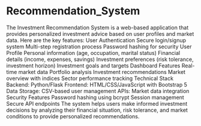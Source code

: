 # Recommendation_System
 The Investment Recommendation System is a web-based application that provides personalized investment advice based on user profiles and market data. Here are the key features: User Authentication Secure login/signup system Multi-step registration process Password hashing for security User Profile Personal information (age, occupation, marital status) Financial details (income, expenses, savings) Investment preferences (risk tolerance, investment horizon) Investment goals and targets Dashboard Features Real-time market data Portfolio analysis Investment recommendations Market overview with indices Sector performance tracking Technical Stack Backend: Python/Flask Frontend: HTML/CSS/JavaScript with Bootstrap 5 Data Storage: CSV-based user management APIs: Market data integration Security Features Password hashing using bcrypt Session management Secure API endpoints The system helps users make informed investment decisions by analyzing their financial situation, risk tolerance, and market conditions to provide personalized recommendations.

